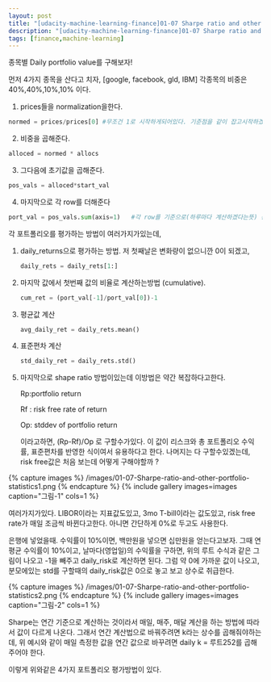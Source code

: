 ```yaml
---
layout: post
title: "[udacity-machine-learning-finance]01-07 Sharpe ratio and other portfolio statistics"
description: "[udacity-machine-learning-finance]01-07 Sharpe ratio and other portfolio statistics"
tags: [finance,machine-learning]
---
```



종목별 Daily portfolio value를 구해보자!

먼저 4가지 종목을 산다고 치자, [google, facebook, gld, IBM] 각종목의 비중은 40%,40%,10%,10% 이다.


1. prices들을 normalization을한다.
```python
normed = prices/prices[0] #무조건 1로 시작하게되어있다. 기준점을 같이 잡고시작하겠다는뜻
```

2. 비중을 곱해준다.
```python
alloced = normed * allocs
```

3. 그다음에 초기값을 곱해준다.
```python
pos_vals = alloced*start_val
```

4. 마지막으로 각 row를 더해준다
```python
port_val = pos_vals.sum(axis=1)   #각 row를 기준으로(하루마다 계산하겠다는뜻) 총합을 구한다. axis=1은 row를 기준으로 더하겠다는 뜻
```


각 포트폴리오를 평가하는 방법이 여러가지가있는데,
1. daily_returns으로 평가하는 방법.
	저 첫째날은 변화량이 없으니깐 0이 되겠고,
	```python
	daily_rets = daily_rets[1:]
	```

2. 마지막 값에서 첫번째 값의 비율로 계산하는방법 (cumulative).
	```python
	cum_ret = (port_val[-1]/port_val[0])-1
	```

3. 평균값 계산
    ```python
	avg_daily_ret = daily_rets.mean()
	```

4. 표준편차 계산
    ```python
	std_daily_ret = daily_rets.std()
	```

5. 마지막으로 shape ratio 방법이있는데 이방법은 약간 복잡하다고한다.

	Rp:portfolio return

	Rf : risk free rate of return

	Op: stddev of portfolio return

    이라고하면, (Rp-Rf)/Op 로 구할수가있다.
    이 값이 리스크와 총 포트폴리오 수익률, 표준편차를 반영한 식이여서 유용하다고 한다.
    나머지는 다 구할수있겠는데, risk free값은 처음 보는데 어떻게 구해야할까 ?

{% capture images %}
	/images/01-07-Sharpe-ratio-and-other-portfolio-statistics1.png
{% endcapture %}
{% include gallery images=images caption="그림-1" cols=1 %}

여러가지가있다. LIBOR이라는 지표값도있고, 3mo T-bill이라는 값도있고, risk free rate가 매일 조금씩 바뀐다고한다.
아니면 간단하게 0%로 두고도 사용한다.

은행에 넣었을때. 수익률이 10%이면, 백만원을 넣으면 십만원을 얻는다고보자.
그때 연평균 수익률이 10%이고, 날마다(영업일)의 수익률을 구하면, 위의 루트 수식과 같은 그림이 나오고 -1을 빼주고 daily_risk로 계산하면 된다.
그럼 약 0에 가까운 값이 나오고, 분모에있는 std를 구할때의 daily_risk값은 0으로 놓고 보고 상수로 취급한다.


{% capture images %}
	/images/01-07-Sharpe-ratio-and-other-portfolio-statistics2.png
{% endcapture %}
{% include gallery images=images caption="그림-2" cols=1 %}

Sharpe는 연간 기준으로 계산하는 것이라서 매일, 매주, 매달 계산을 하는 방법에 따라서 값이 다르게 나온다.
	그래서 연간 계산법으로 바꿔주려면 k라는 상수를 곱해줘야하는데,
	위 예시와 같이 매일 측정한 값을 연간 값으로 바꾸려면 daily k = 루트252를 곱해주어야 한다.

 이렇게 위와같은 4가지 포트폴리오 평가방법이 있다.